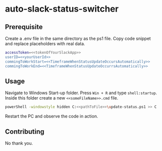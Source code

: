 # auto-slack-status-switcher
 
## Prerequisite

Create a .env file in the same directory as the ps1 file. Copy code snippet and replace placeholders with real data.

```bash
accessToken=<<tokenOfYourSlackApp>>
userID=<<yourUserId>>
commingToWorkStart=<<TimeframeWhenStatusUpdateOccursAutomatically>>
commingToWorkEnd=<<TimeframeWhenStatusUpdateOccurrsAutomatically>>
```

## Usage

Navigate to Windows Start-up folder. Press ```Win + R``` and type ```shell:startup```. Inside this folder create a new ```<<someFileName>>.cmd``` file.
```bash
powerShell -windowstyle hidden C:<<pathToFile>>\update-status.ps1 >> C:<<pathToDesiredLogsLocation>>\autorun.log
```
Restart the PC and observe the code in action.

## Contributing

No thank you.
